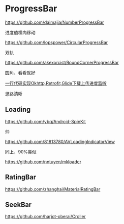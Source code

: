 # ProgressBar

https://github.com/daimajia/NumberProgressBar

进度值横向移动

https://github.com/lopspower/CircularProgressBar

双轨

https://github.com/akexorcist/RoundCornerProgressBar

圆角，看看就好

[一行代码实现Okhttp,Retrofit,Glide下载上传进度监听](https://juejin.cn/post/6844903481057230856#heading-9)

思路清晰

## Loading

https://github.com/ybq/Android-SpinKit

帅

https://github.com/81813780/AVLoadingIndicatorView

同上，90%类似

https://github.com/nntuyen/mkloader

## RatingBar

https://github.com/zhanghai/MaterialRatingBar

## SeekBar

https://github.com/harjot-oberai/Croller